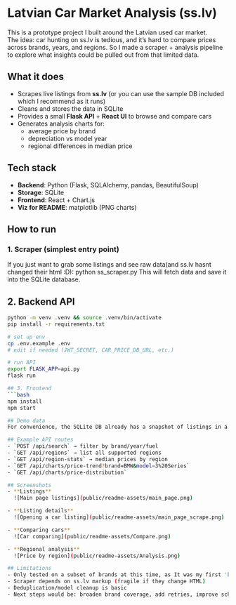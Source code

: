 # Latvian Car Market Analysis (ss.lv)

This is a prototype project I built around the Latvian used car market.  
The idea: car hunting on ss.lv is tedious, and it’s hard to compare prices across brands, years, and regions. So I made a scraper + analysis pipeline to explore what insights could be pulled out from that limited data.

## What it does
- Scrapes live listings from **ss.lv** (or you can use the sample DB included which I recommend as it runs)
- Cleans and stores the data in SQLite
- Provides a small **Flask API** + **React UI** to browse and compare cars
- Generates analysis charts for:
  - average price by brand
  - depreciation vs model year
  - regional differences in median price

## Tech stack
- **Backend**: Python (Flask, SQLAlchemy, pandas, BeautifulSoup)
- **Storage**: SQLite
- **Frontend**: React + Chart.js
- **Viz for README**: matplotlib (PNG charts)

## How to run

### 1. Scraper (simplest entry point)
If you just want to grab some listings and see raw data(and ss.lv hasnt changed their html :D):
python ss_scraper.py
This will fetch data and save it into the SQLite database.

## 2. Backend API
```bash
python -m venv .venv && source .venv/bin/activate
pip install -r requirements.txt

# set up env
cp .env.example .env
# edit if needed (JWT_SECRET, CAR_PRICE_DB_URL, etc.)

# run API
export FLASK_APP=api.py
flask run

## 3. Frontend
```bash
npm install
npm start

## Demo data
For convenience, the SQLite DB already has a snapshot of listings in a specific date in time a bit back in time so you don’t have to scrape to try it.

## Example API routes
- `POST /api/search` → filter by brand/year/fuel  
- `GET /api/regions` → list all supported regions  
- `GET /api/region-stats` → median prices by region  
- `GET /api/charts/price-trend?brand=BMW&model=3%20Series`  
- `GET /api/charts/price-distribution`

## Screenshots
- **Listings**  
  ![Main page listings](public/readme-assets/main_page.png)

- **Listing details**  
  ![Opening a car listing](public/readme-assets/main_page_scrape.png)

- **Comparing cars**  
  ![Car comparing](public/readme-assets/Compare.png)

- **Regional analysis**  
  ![Price by region](public/readme-assets/Analysis.png)

## Limitations
- Only tested on a subset of brands at this time, as It was my first 'big' project for me and It already took a long time, plus was a school,free time project. Wanted to try scraping without outright overloading the website,
- Scraper depends on ss.lv markup (fragile if they change HTML)  
- Deduplication/model cleanup is basic  
- Next steps would be: broaden brand coverage, add retries, improve schema with migrations, and explore popularity trends over time